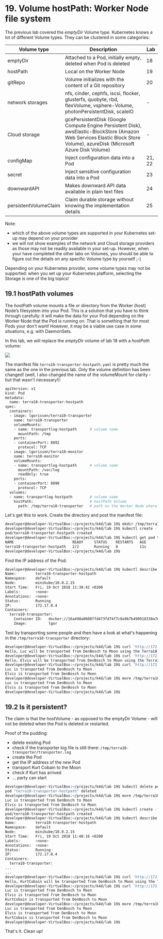 # 19. Volume hostPath: Worker Node file system

The previous lab covered the *emptyDir* Volume type. Kubernetes knows a lot of different Volume types. They can be clustered in some categories:

| Volume type  | Description                                                     | Lab   |
|--------------|-----------------------------------------------------------------|-------|
|emptyDir      | Attached to a Pod, initially empty, deleted when Pod is deleted | 18    |
|hostPath      | Local on the Worker Node                                        | 19    |
|gitRepo       | Volume initializes with the content of a Git repository         | 20    |
|network storages | nfs, cinder, cephfs, iscsi, flocker, glusterfs, quobyte, rbd, flexVolume, vsphere-Volume, photonPersistentDisk, scaleIO | - |
| Cloud storage | gcePersistentDisk (Google Compute Engine Persistent Disk), awsElastic-BlockStore (Amazon Web Services Elastic Block Store Volume), azureDisk (Microsoft Azure Disk Volume) | - |
| configMap    | Inject configuration data into a Pod                            | 21, 22    | 
| secret       | Inject sensitive configuration data into a Pod                  | 23    |
| downwardAPI  | Makes downward API data available in plain text files           | 24    |
| persistentVolumeClaim | Claim durable storage without knowing the implementation details | 25 |


Note:

- which of the above volume types are supported in your Kubernetes set-up may depend on your provider
- we will not show examples of the network and Cloud storage providers as those may not be readily available in your set-up. However, when your have completed the other labs on Volumes, you should be able to figure out the details on any specific Volume type by yourself ;-)

Depending on your Kubernetes provider, some volume types may not be supported: when you set up your Kubernetes platform, selecting the Storage is one of the big topics!

## 19.1 hostPath volumes

The *hostPath* volume mounts a file or directory from the Worker (host) Node’s filesystem into your Pod. This is a solution that you have to think through carefully: it will make the data for your Pod depending on the Worker Node that the Pod is running on. That is something that for most Pods your don't want!
However, it may be a viable use case in some situations, e.g. with DaemonSets.

In this lab, we will replace the *emptyDir* volume of lab 18 with a *hostPath* volume:

![](img/lab19-terra10-transporter-hostpath.png)

The manifest file `terra10-transporter-hostpath.yaml` is pretty much the same as the one in the previous lab. Only the volume definition has been changed! (well, I also changed the name of the volumeMount for clarity - but that wasn't necessary!):

```bash
apiVersion: v1
kind: Pod
metadata:
  name: terra10-transporter-hostpath
spec:
  containers:
  - image: lgorissen/terra10-transporter
    name: terra10-transporter
    volumeMounts:
    - name: transportlog-hostpath      # volume name
      mountPath: /tmp
    ports:
    - containerPort: 8092
      protocol: TCP
  - image: lgorissen/terra10-monitor
    name: terra10-monitor
    volumeMounts:
    - name: transportlog-hostpath      # volume name
      mountPath: /var/log
      readOnly: true
    ports:
    - containerPort: 8090
      protocol: TCP
  volumes:
  - name: transportlog-hostpath        # volume name
    hostPath:                          # hostPath Volume
      path: /tmp/terra10-transporter   # path on the Worker Node where the Volume is mounted
```

Let's get this to work. Create the directory and post the manifest file:

```bash
developer@developer-VirtualBox:~/projects/k4d/lab 19$ mkdir /tmp/terra10-transporter
developer@developer-VirtualBox:~/projects/k4d/lab 19$ kubectl create -f terra10-transporter-hostpath.yaml 
pod/terra10-transporter-hostpath created
developer@developer-VirtualBox:~/projects/k4d/lab 19$ kubectl get pod terra10-transporter-hostpath 
NAME                           READY     STATUS    RESTARTS   AGE
terra10-transporter-hostpath   2/2       Running   0          11s
developer@developer-VirtualBox:~/projects/k4d/lab 19$
```
Find the IP address of the Pod:

```bash
developer@developer-VirtualBox:~/projects/k4d/lab 19$ kubectl describe pod terra10-transporter-hostpath 
Name:         terra10-transporter-hostpath
Namespace:    default
Node:         minikube/10.0.2.15
Start Time:   Fri, 19 Oct 2018 11:38:42 +0200
Labels:       <none>
Annotations:  <none>
Status:       Running
IP:           172.17.0.4
Containers:
  terra10-transporter:
    Container ID:   docker://16a498a0608ffd473fd74f7c8a9b7b490918330a76d7e409bd38dd403944ebd8
    Image:          lgor
```
    
Test by transporting some people and then have a look at what's happening in the `/tmp/terra10-transporter` directory:

```bash
developer@developer-VirtualBox:~/projects/k4d/lab 19$ curl 'http://172.17.0.4:8090?name=Luc&from=DenBosch&to=Moon'
Hello, Luc will be transported from DenBosch to Moon using the Terra10 transporter service
developer@developer-VirtualBox:~/projects/k4d/lab 19$ curl 'http://172.17.0.4:8090?name=Elvis&from=DenBosch&to=Moon'
Hello, Elvis will be transported from DenBosch to Moon using the Terra10 transporter service
developer@developer-VirtualBox:~/projects/k4d/lab 19$ curl 'http://172.17.0.4:8092'
Luc is transported from DenBosch to Moon
Elvis is transported from DenBosch to Moon
developer@developer-VirtualBox:~/projects/k4d/lab 19$ more /tmp/terra10-transporter/transporter.log 
Luc is transported from DenBosch to Moon
Elvis is transported from DenBosch to Moon
developer@developer-VirtualBox:~/projects/k4d/lab 19$
```

## 19.2 Is it persistent?

The claim is that the hostVolume - as opposed to the emptyDir Volume - will not be deleted when the Pod is deleted or restarted.

Proof of the pudding:

- delete existing Pod
- check if the transporter log file is still there: `/tmp/terra10-transporter/transporter.log`
- create the Pod
- get the IP address of the new Pod
- transport Kurt Cobain to the Moon
- check if Kurt has arrived
- ... party can start


```bash
developer@developer-VirtualBox:~/projects/k4d/lab 19$ kubectl delete pod terra10-transporter-hostpath 
pod "terra10-transporter-hostpath" deleted
developer@developer-VirtualBox:~/projects/k4d/lab 19$ more /tmp/terra10-transporter/transporter.log 
Luc is transported from DenBosch to Moon
Elvis is transported from DenBosch to Moon
developer@developer-VirtualBox:~/projects/k4d/lab 19$ kubectl create -f terra10-transporter-hostpath.yaml 
pod/terra10-transporter-hostpath created
developer@developer-VirtualBox:~/projects/k4d/lab 19$ kubectl describe pod terra10-transporter-hostpath 
Name:         terra10-transporter-hostpath
Namespace:    default
Node:         minikube/10.0.2.15
Start Time:   Fri, 19 Oct 2018 11:48:16 +0200
Labels:       <none>
Annotations:  <none>
Status:       Running
IP:           172.17.0.4
Containers:
  terra10-transporter:
...
...
developer@developer-VirtualBox:~/projects/k4d/lab 19$ curl 'http://172.17.0.4:8090?name=KurtCobain&from=DenBosch&to=Moon'
Hello, KurtCobain will be transported from DenBosch to Moon using the Terra10 transporter service
developer@developer-VirtualBox:~/projects/k4d/lab 19$ curl 'http://172.17.0.4:8092'
Luc is transported from DenBosch to Moon
Elvis is transported from DenBosch to Moon
KurtCobain is transported from DenBosch to Moon
developer@developer-VirtualBox:~/projects/k4d/lab 19$ more /tmp/terra10-transporter/transporter.log 
Luc is transported from DenBosch to Moon
Elvis is transported from DenBosch to Moon
KurtCobain is transported from DenBosch to Moon
developer@developer-VirtualBox:~/projects/k4d/lab 19$ 
```

That's it. Clean up!
